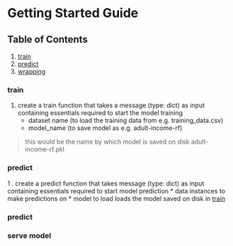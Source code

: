 # Getting Started Guide


## Table of Contents
1. [train](#train)
2. [predict](#predict)
3. [wrapping](#third-example)


### train

 1. create a train function that takes a message (type: dict) as input containing essentials required 
 to start the model training
    * dataset name (to load the training data from e.g. training_data.csv) 
    * model_name (to save model as e.g. adult-income-rf)
    
 
   > this would be the name by which model is saved on disk adult-income-rf.pkl  
   
### predict   
   
 1 . create a predict function that takes message (type: dict) as input containing essentials required
 to start model prediction
    * data instances to make predictions on
    * model to load
  loads the model saved on disk in [train](#train)
  
 
### predict
### serve model



